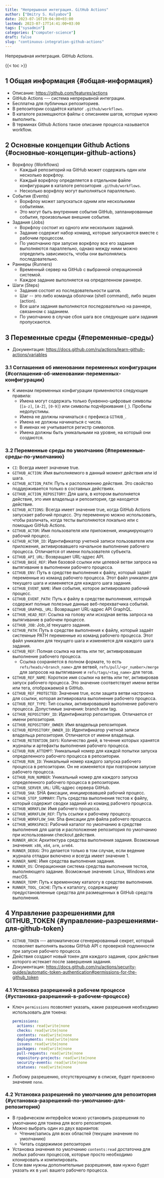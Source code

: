 ```yaml
---
title: "Непрерывная интеграция. GitHub Actions"
author: ["Dmitry S. Kulyabov"]
date: 2023-07-16T19:04:00+03:00
lastmod: 2023-07-17T14:41:00+03:00
tags: ["sysadmin"]
categories: ["computer-science"]
draft: false
slug: "continuous-integration-github-actions"
---
```


Непрерывная интеграция. GitHub Actions.

<!--more-->

{{< toc >}}


## <span class="section-num">1</span> Общая информация {#общая-информация}

-   Описание: <https://github.com/features/actions>
-   GitHub Actions --- система непрерывной интеграции.
-   Бесплатна для публичных репозиториев.
-   В репозитории создаётся каталог `.github/workflows`.
-   В каталоге размещаются файлы с описанием шагов, которые нужно выполнить.
-   В терминах Github Actions такое описание процесса называется workflow.


## <span class="section-num">2</span> Основные концепции Github Actions {#основные-концепции-github-actions}

-   Воркфлоу (Workflows)
    -   Каждый репозиторий на GitHub может содержать один или несколько воркфлоу.
    -   Каждый воркфлоу определяется в отдельном файле конфигурации в каталоге репозитория `.github/workflows`.
    -   Несколько воркфлоу могут выполняться параллельно.
-   События (Events)
    -   Воркфлоу может запускаться одним или несколькими событиями.
    -   Это могут быть внутренние события GitHub, запланированные события, произвольные внешние события.
-   Задания (Jobs)
    -   Воркфлоу состоит из одного или нескольких заданий.
    -   Задание содержит набор команд, которые запускаются вместе с рабочим процессом.
    -   По умолчанию при запуске воркфлоу все его задания выполняются параллельно, однако между ними можно определить зависимость, чтобы они выполнялись последовательно.
-   Раннеры (Runners)
    -   Временный сервер на GitHub с выбранной операционной системой.
    -   Каждое задание выполняется на определенном раннере.
-   Шаги (Steps)
    -   Задания состоят из последовательности шагов.
    -   Шаг -- это либо команда оболочки (shell command), либо экшен (action).
    -   Все шаги задания выполняются последовательно на раннере, связанном с заданием.
    -   По умолчанию в случае сбоя шага все следующие шаги задания пропускаются.


## <span class="section-num">3</span> Переменные среды {#переменные-среды}

-   Документация: <https://docs.github.com/ru/actions/learn-github-actions/variables>


### <span class="section-num">3.1</span> Соглашения об именовании переменных конфигурации {#соглашения-об-именовании-переменных-конфигурации}

-   К именам переменных конфигурации применяются следующие правила:
    -   Имена могут содержать только буквенно-цифровые символы (`[a-z]`, `[A-Z]`, `[0-9]`) или символы подчёркивания (`_`). Пробелы недопустимы.
    -   Имена не должны начинаться с префикса `GITHUB_`.
    -   Имена не должны начинаться с числа.
    -   В именах не учитывается регистр символов.
    -   Имена должны быть уникальными на уровне, на который они создаются.


### <span class="section-num">3.2</span> Переменные среды по умолчанию {#переменные-среды-по-умолчанию}

-   `CI`: Всегда имеет значение true.
-   `GITHUB_ACTION`: Имя выполняемого в данный момент действия или id шага.
-   `GITHUB_ACTION_PATH`: Путь к расположению действия. Это свойство поддерживается только в составных действиях.
-   `GITHUB_ACTION_REPOSITORY`: Для шага, в котором выполняется действие, это имя владельца и репозитория, где находится действие.
-   `GITHUB_ACTIONS`: Всегда имеет значение true, когда GitHub Actions запускает рабочий процесс. Эту переменную можно использовать, чтобы различать, когда тесты выполняются локально или с помощью GitHub Actions.
-   `GITHUB_ACTOR`: Имя пользователя или приложения, инициирующего рабочий процесс.
-   `GITHUB_ACTOR_ID`: Идентификатор учетной записи пользователя или приложения, активировавшего начальное выполнение рабочего процесса. Отличается от имени пользователя субъекта.
-   `GITHUB_API_URL`: Возвращает URL-адрес API.
-   `GITHUB_BASE_REF`: Имя базовой ссылки или целевой ветви запроса на вытягивание в выполнении рабочего процесса.
-   `GITHUB_ENV`: Путь в средстве выполнения к файлу, который задаёт переменные из команд рабочего процесса. Этот файл уникален для текущего шага и изменяется для каждого шага задания.
-   `GITHUB_EVENT_NAME`: Имя события, которое активировало рабочий процесс.
-   `GITHUB_EVENT_PATH`: Путь к файлу в средстве выполнения, который содержит полные полезные данные веб-перехватчика событий.
-   `GITHUB_GRAPHQL_URL`: Возвращает URL-адрес API GraphQL.
-   `GITHUB_HEAD_REF`: Ссылка на голову или исходная ветвь запроса на вытягивание в рабочем процессе.
-   `GITHUB_JOB`: Job_id текущего задания.
-   `GITHUB_PATH`: Путь в средстве выполнения к файлу, который задаёт системные PATH переменные из команд рабочего процесса. Этот файл уникален для текущего шага и изменяется для каждого шага задания.
-   `GITHUB_REF`: Полная ссылка на ветвь или тег, активировавшая выполнение рабочего процесса.
    -   Ссылка сохраняется в полном формате, то есть `refs/heads/<branch_name>` для ветвей, `refs/pull/<pr_number>/merge` для запросов на вытягивание и `refs/tags/<tag_name>` для тегов.
-   `GITHUB_REF_NAME`: Короткое имя ссылки на ветвь или тег, активировав запуск рабочего процесса. Это значение соответствует имени ветви или тега, отображаемой в GitHub.
-   `GITHUB_REF_PROTECTED`: Значение true, если защита ветви настроена для ссылки, которая активировала выполнение рабочего процесса.
-   `GITHUB_REF_TYPE`: Тип ссылки, активировавшей выполнение рабочего процесса. Допустимые значения: branch или tag.
-   `GITHUB_REPOSITORY_ID`: Идентификатор репозитория. Отличается от имени репозитория.
-   `GITHUB_REPOSITORY_OWNER`: Имя владельца репозитория.
-   `GITHUB_REPOSITORY_OWNER_ID`: Идентификатор учетной записи владельца репозитория. Отличается от имени владельца.
-   `GITHUB_RETENTION_DAYS`: Количество дней, в течение которых хранятся журналы и артефакты выполнения рабочего процесса.
-   `GITHUB_RUN_ATTEMPT`: Уникальный номер для каждой попытки запуска определенного рабочего процесса в репозитории.
-   `GITHUB_RUN_ID`: Уникальный номер каждого запуска рабочего процесса в репозитории. Он не изменяется при повторном запуске рабочего процесса.
-   `GITHUB_RUN_NUMBER`: Уникальный номер для каждого запуска определенного рабочего процесса в репозитории.
-   `GITHUB_SERVER_URL`: URL-адрес сервера GitHub.
-   `GITHUB_SHA`: SHA фиксации, инициировавшей рабочий процесс.
-   `GITHUB_STEP_SUMMARY`: Путь средства выполнения тестов к файлу, который содержит сводки заданий из команд рабочего процесса.
-   `GITHUB_WORKFLOW`: Имя рабочего процесса.
-   `GITHUB_WORKFLOW_REF`: Путь ссылки к рабочему процессу.
-   `GITHUB_WORKFLOW_SHA`: Sha фиксации для файла рабочего процесса.
-   `GITHUB_WORKSPACE`: Рабочий каталог по умолчанию в средстве выполнения для шагов и расположение репозитория по умолчанию при использовании checkout действия.
-   `RUNNER_ARCH`: Архитектура средства выполнения задания. Возможные значения: `x86`, `x64`, `arm`, `arm64`.
-   `RUNNER_DEBUG`: Это делается только в том случае, если ведение журнала отладки включено и всегда имеет значение 1.
-   `RUNNER_NAME`: Имя средства выполнения задания.
-   `RUNNER_OS`: Операционная система средства выполнения тестов, выполняющего задание. Возможные значения: Linux, Windows или macOS.
-   `RUNNER_TEMP`: Путь к временному каталогу в средстве выполнения.
-   `RUNNER_TOOL_CACHE`: Путь к каталогу, содержащему предустановленные средства для размещенных в GitHub средств выполнения.


## <span class="section-num">4</span> Управление разрешениями для GITHUB_TOKEN {#управление-разрешениями-для-github-token}

-   `GITHUB_TOKEN` --- автоматически сгенерированный секрет, который позволяет выполнять вызовы GitHub API с проверкой подлинности при запуске рабочего процесса.
-   Действия создают новый токен для каждого задания, срок действия которого истекает после завершения задания.
-   Документация: <https://docs.github.com/ru/actions/security-guides/automatic-token-authentication#permissions-for-the-github_token>


### <span class="section-num">4.1</span> Установка разрешений в рабочем процессе {#установка-разрешений-в-рабочем-процессе}

-   Ключ `permissions` позволяет указать, какие разрешения необходимо использовать для токена:
    ```yaml
    permissions:
      actions: read|write|none
      checks: read|write|none
      contents: read|write|none
      deployments: read|write|none
      issues: read|write|none
      packages: read|write|none
      pull-requests: read|write|none
      repository-projects: read|write|none
      security-events: read|write|none
      statuses: read|write|none
    ```
-   Любому разрешению, отсутствующему в списке, будет присвоено значение `none`.


### <span class="section-num">4.2</span> Установка разрешений по умолчанию для репозитория {#установка-разрешений-по-умолчанию-для-репозитория}

-   В графическом интерфейсе можно установить разрешения по умолчанию для токена для всего репозитория.
-   Можно выбрать один из двух вариантов:
    -   Чтение/запись для всех областей (текущее значение по умолчанию)
    -   Читать содержимое репозитория
-   Установка значения по умолчанию `contents:read` достаточна для любых рабочих процессов, которые просто необходимо клонировать и компилировать.
-   Если вам нужны дополнительные разрешения, вам нужно будет указать их в `yaml` вашего рабочего процесса.
